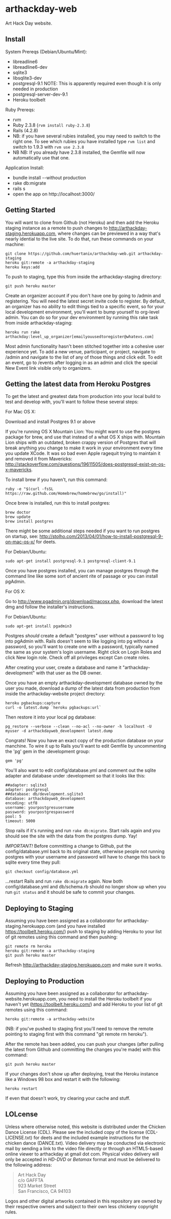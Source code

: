 arthackday-web
==============

Art Hack Day website.

Install
-------

System Prereqs (Debian/Ubuntu/Mint):

* libreadline6
* libreadline6-dev
* sqlite3
* libsqlite3-dev
* postgresql-9.1 NOTE: This is apparently required even though it is only needed in production
* postgresql-server-dev-9.1
* Heroku toolbelt

Ruby Prereqs:

* rvm
* Ruby 2.3.8 (`rvm install ruby-2.3.8`)
* Rails (4.2.8)
* NB: if you have several rubies installed, you may need to switch to the right one. To see which rubies you have installed type `rvm list` and switch to 1.9.3 with `rvm use 2.3.8`
* NB NB: If you already have 2.3.8 installed, the Gemfile will now automatically use that one.

Application Install:

* bundle install --without production
* rake db:migrate
* rails s
* open the app on http://localhost:3000/

Getting Started
---------------

You will want to clone from Github (not Heroku) and then add the Heroku staging instance as a remote to push changes to http://arthackday-staging.herokuapp.com, where changes can be previewed in a way that's nearly idential to the live site. To do that, run these commands on your machine:

    git clone https://github.com/huertanix/arthackday-web.git arthackday-staging
    heroku git:remote -a arthackday-staging
    heroku keys:add

To push to staging, type this from inside the arthackday-staging directory:

    git push heroku master

Create an organizer account if you don't have one by going to /admin and registering. You will need the latest secret invite code to register. By default, an organizer has no ability to edit things tied to a specific event, so for your local development environment, you'll want to bump yourself to org-level admin. You can do so for your dev environment by running this rake task from inside arthackday-staging:

    heroku run rake arthackday:level_up_organizer[emailyouusedtoregister@whatevs.com]

Most admin functionality hasn't been stitched together into a cohesive user experience yet. To add a new venue, participant, or project, navigate to /admin and navigate to the list of any of those things and click edit. To edit an event, go to /events after logging in as an admin and click the special New Event link visible only to organizers.

Getting the latest data from Heroku Postgres
--------------------------------------------

To get the latest and greatest data from production into your local build to test and develop with, you'll want to follow these several steps:

For Mac OS X:

Download and install Postgres 9.1 or above

If you're running OS X Mountain Lion: You might want to use the postgres package for brew, and use that instead of a what OS X ships with. Mountain Lion ships with an outdated, broken crappy version of Postgres that will break anything you change to make it work in your environment every time you update XCode. It was so bad even Apple ragequit trying to maintain it and removed it from Mavericks: http://stackoverflow.com/questions/19611505/does-postgresql-exist-on-os-x-mavericks.

To install brew if you haven't, run this command:

    ruby -e "$(curl -fsSL https://raw.github.com/Homebrew/homebrew/go/install)"

Once brew is installed, run this to install postgres:

    brew doctor
    brew update
    brew install postgres

There might be some additional steps needed if you want to run postgres on startup, see: http://stolho.com/2013/04/01/how-to-install-postgresql-9-on-mac-os-x/ for deets.

For Debian/Ubuntu:

    sudo apt-get install postgresql-9.1 postgresql-client-9.1

Once you have postgres installed, you can manage postgres through the command line like some sort of ancient rite of passage or you can install pgAdmin.

For OS X:

Go to http://www.pgadmin.org/download/macosx.php, download the latest dmg and follow the installer's instructions.

For Debian/Ubuntu:

    sudo apt-get install pgadmin3

Postgres *should* create a default "postgres" user without a password to log into pgAdmin with. Rails doesn't seem to like logging into pg without a password, so you'll want to create one with a password, typically named the same as your system's login username. Right click on Login Roles and click New login role. Check off all privileges except Can create roles.

After creating your user, create a database and name it "arthackday-development" with that user as the DB owner.

Once you have an empty arthackday-development database owned by the user you made, download a dump of the latest data from production from inside the arthackday-website project drectory:

    heroku pgbackups:capture
    curl -o latest.dump `heroku pgbackups:url`

Then restore it into your local pg database:

    pg_restore --verbose --clean --no-acl --no-owner -h localhost -U myuser -d arthackdayweb_development latest.dump

Congrats! Now you have an exact copy of the production database on your manchine. To wire it up to Rails you'll want to edit Gemfile by uncommenting the 'pg' gem in the :development group:

    gem 'pg'

You'll also want to edit config/database.yml and comment out the sqlite adapter and database under :development so that it looks like this:

    ##adapter: sqlite3
    adapter: postgresql
    ##database: db/development.sqlite3
    database: arthackdayweb_development
    encoding: utf8
    username: yourpostgresusername
    password: yourpostgrespassword
    pool: 5
    timeout: 5000

Stop rails if it's running and run `rake db:migrate`. Start rails again and you should see the site with the data from the postgres dump. Yay!

*IMPORTANT!* Before committing a change to Github, put the config/database.yml back to its original state, otherwise people not running postgres with your username and password will have to change this back to sqlite every time they pull:

    git checkout config/database.yml

...restart Rails and run `rake db:migrate` again. Now both config/database.yml and db/schema.rb should no longer show up when you run `git status` and it should be safe to commit your changes.

Deploying to Staging
-----------------------

Assuming you have been assigned as a collaborator for arthackday-staging.herokuapp.com (and you have installed https://toolbelt.heroku.com/) push to staging by adding Heroku to your list of git remotes using this command and then pushing:

    git remote rm heroku
    heroku git:remote -a arthackday-staging
    git push heroku master

Refresh http://arthackday-staging.herokuapp.com and make sure it works.

Deploying to Production
-----------------------

Assuming you have been assigned as a collaborator for arthackday-website.herokuapp.com, you need to install the Heroku toolbelt if you haven't yet (https://toolbelt.heroku.com/) and add Heroku to your list of git remotes using this command:

    heroku git:remote -a arthackday-website

(NB: if you've pushed to staging first you'll need to remove the remote pointing to staging first with this command "git remote rm heroku"). 

After the remote has been added, you can push your changes (after pulling the latest from Github and committing the changes you're made) with this command:

    git push heroku master

If your changes don't show up after deploying, treat the Heroku instance like a Windows 98 box and restart it with the following:

    heroku restart

If even that doesn't work, try clearing your cache and stuff.

LOLcense
--------

Unless where otherwise noted, this website is distributed under the Chicken Dance License (CDL). Please see the included copy of the license (CDL-LICENSE.txt) for deets and the included example instructions for the chicken dance (DANCE.txt). Video delivery may be conducted via electronic mail by sending a link to the video file directly or through an HTML5-based online viewer to arthackday at gmail dot com. Physical video delivery will only be accepted in *HD-DVD* or *Betamax* format and must be delivered to the following address:

> Art Hack Day  
> c/o GAFFTA  
> 923 Market Street  
> San Francisco, CA 94103

Logos and other digital artworks contained in this repository are owned by their respective owners and subject to their own less chickeny copyright rules.
